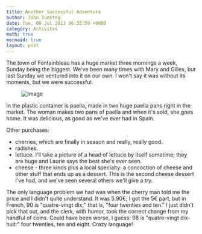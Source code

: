 ```yaml
---
title: Another Successful Adventure
author: John Zumsteg
date: Tue, 09 Jul 2013 06:35:59 +0000
category: Activites
math: true
mermaid: true
layout: post
---
```

The town of Fontainbleau has a huge market three mornings a week, Sunday being the biggest. We've been many times with Mary and Gilles, but last Sunday we ventured into it on our own. I won't say it was without its moments, but we were successful:
<br>
<figure class = "portrait">
	<img src="{{"/assets/images/2013/07/MG_7605.jpg" | prepend: site.baseurl | prepend: site.url }}" alt="Image" />
	<figcaption></figcaption>
</figure>


In the plastic container is paella, made in two huge paella pans right in the market. The woman makes two pans of paella and when it's sold, she goes home. It was delicious, as good as we've ever had in Spain. 

Other purchases:
- cherries, which are finally in season and really, really good.
- radishes.
- lettuce. I'll take a picture of a head of lettuce by itself sometime; they are huge and Laurie says the best she's ever seen.
- cheese - three kinds plus a local specialty: a concoction of cheese and other stuff that ends up as a dessert. This is the second cheese dessert I've had, and we've seen several others we'll give a try. 

The only language problem we had was when the cherry man told me the price and I didn't quite understand. It was 5.90€; I got the 5€ part, but in French, 90 is "quatre-vingt dix;" that is, "four twenties and ten." I just didn't pick that out, and the clerk, with humor, took the correct change from my handful of coins. Could have been worse, I guess: 98 is "quatre-vingt dix-huit:" four twenties, ten and eight. Crazy language! 
